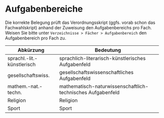 # Aufgabenbereiche

Die korrekte Belegung prüft das Verordnungsskript (ggfs. vorab schon das Fachwahlskript) anhand der Zuweisung den Aufgabenbereichs pro Fach. Weisen Sie bitte unter ``Verzeichnisse > Fächer > Aufgabenbereich`` den Aufgabenbereich pro Fach zu.

| Abkürzung                  | Bedeutung                                |
|----------------------------|------------------------------------------|
| sprachl.-lit.-künstlerisch | sprachlich-literarisch-künstlerisches Aufgabenfeld |
| gesellschaftswiss.         | gesellschaftswissenschaftliches Aufgabenfeld |
| mathem.-nat.-techn.        | mathematisch-naturwissenschaftlich-technisches Aufgabenfeld |
| Religion                   | Religion                                 |
| Sport                      | Sport                                    |

